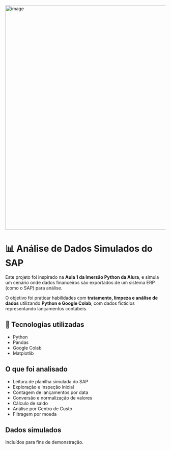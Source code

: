 <img width="1535" height="705" alt="image" src="https://github.com/user-attachments/assets/aed6a888-8968-4cfb-b39e-38d9f6ed8fa3" />

# 📊 Análise de Dados Simulados do SAP

Este projeto foi inspirado na **Aula 1 da Imersão Python da Alura**, e simula um cenário onde dados financeiros são exportados de um sistema ERP (como o SAP) para análise.

O objetivo foi praticar habilidades com **tratamento, limpeza e análise de dados** utilizando **Python e Google Colab**, com dados fictícios representando lançamentos contábeis.

## 📌 Tecnologias utilizadas
- Python
- Pandas
- Google Colab
- Matplotlib

## O que foi analisado
- Leitura de planilha simulada do SAP
- Exploração e inspeção inicial
- Contagem de lançamentos por data
- Conversão e normalização de valores
- Cálculo de saldo
- Análise por Centro de Custo
- Filtragem por moeda
  

## Dados simulados
Incluídos para fins de demonstração.

